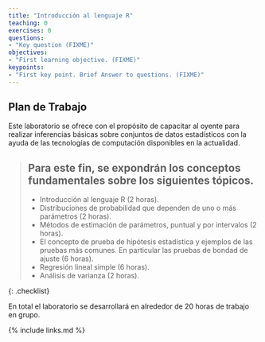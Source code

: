 ```yaml
---
title: "Introducción al lenguaje R"
teaching: 0
exercises: 0
questions:
- "Key question (FIXME)"
objectives:
- "First learning objective. (FIXME)"
keypoints:
- "First key point. Brief Answer to questions. (FIXME)"
---
```


## Plan de Trabajo

Este laboratorio se ofrece con el propósito de capacitar al oyente para realizar inferencias básicas sobre conjuntos de datos estadísticos con la ayuda de las tecnologías de computación disponibles en la actualidad.

> ## Para este fin, se expondrán los conceptos fundamentales sobre los siguientes tópicos.
>
> - Introducción al lenguaje R (2 horas).
> - Distribuciones de probabilidad que dependen de uno o más parámetros (2 horas). 
> - Métodos de estimación de parámetros, puntual y por intervalos (2 horas).
> - El concepto de prueba de hipótesis estadística y ejemplos de las pruebas más comunes. En particular las pruebas de bondad de ajuste (6 horas).
> - Regresión lineal simple (6 horas).
> - Análisis de varianza (2 horas).
>
{: .checklist}
 
 
En total el laboratorio se desarrollará en alrededor de 20 horas de trabajo en grupo.

{% include links.md %}
